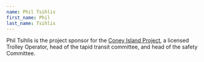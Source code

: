 ```yaml
---
name: Phil Tsihlis
first_name: Phil
last_name: Tsihlis
---
```


Phil Tsihlis is the project sponsor for the [Coney Island Project](https://trolleymuseum.org/coney-island/), a licensed Trolley Operator, head of the tapid transit committee, and head of the safety Committee.
 